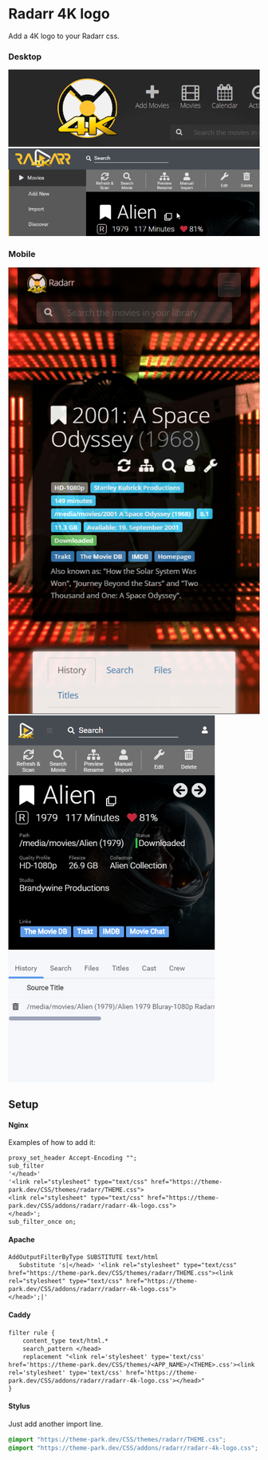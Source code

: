 # Radarr 4K logo

Add a 4K logo to your Radarr css. 

### Desktop
![](desktop.png)
![](v3-desktop.png)

### Mobile
![](mobile.png)
![](v3-mobile.png)


## Setup

#### Nginx
Examples of how to add it:

```nginx
proxy_set_header Accept-Encoding "";
sub_filter
'</head>'
'<link rel="stylesheet" type="text/css" href="https://theme-park.dev/CSS/themes/radarr/THEME.css">
<link rel="stylesheet" type="text/css" href="https://theme-park.dev/CSS/addons/radarr/radarr-4k-logo.css">
</head>';
sub_filter_once on;
```

#### Apache

```nginx
AddOutputFilterByType SUBSTITUTE text/html
   Substitute 's|</head> '<link rel="stylesheet" type="text/css" href="https://theme-park.dev/CSS/themes/radarr/THEME.css"><link rel="stylesheet" type="text/css" href="https://theme-park.dev/CSS/addons/radarr/radarr-4k-logo.css">
</head>';|'
```

#### Caddy

```nginx
filter rule {
    content_type text/html.*
    search_pattern </head>
    replacement "<link rel='stylesheet' type='text/css' href='https://theme-park.dev/CSS/themes/<APP_NAME>/<THEME>.css'><link rel='stylesheet' type='text/css' href='https://theme-park.dev/CSS/addons/radarr/radarr-4k-logo.css'></head>"
}
```

#### Stylus

Just add another import line.

```css
@import "https://theme-park.dev/CSS/themes/radarr/THEME.css";
@import "https://theme-park.dev/CSS/addons/radarr/radarr-4k-logo.css";
```